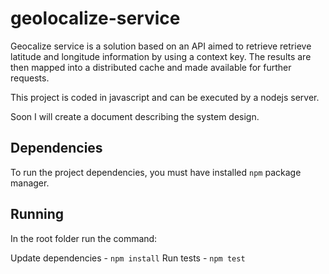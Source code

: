 # geolocalize-service

Geocalize service is a solution based on an API
aimed to retrieve retrieve latitude and longitude information
by using a context key. The results are then mapped into a distributed
cache and made available for further requests.

This project is coded in javascript and can be executed by a nodejs server.  

Soon I will create a document describing the system design.


## Dependencies

To run the project dependencies, you must have installed `npm` package manager.

## Running

In the root folder run the command:

Update dependencies - `npm install`
Run tests - `npm test`
